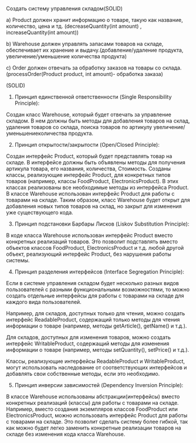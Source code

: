 Создать систему управления складом(SOLID)

a)  Product должен хранит информацию о товаре, такую как название, количество,
цена и тд. (decreaseQuantity(int amount) , increaseQuantity(int amount))

b)  Warehouse должен управлять запасами товаров на складе, обеспечивает их
хранение и выдачу.(добавление/удаление продукта, увеличение/уменьшение
количества продукта)

c)  Order должен отвечать за обработку заказов на товары со склада.
(processOrder(Product product, int amount)- обработка заказа)


(SOLID)

1. Принцип единственной ответственности (Single Responsibility Principle):

Создан класс Warehouse, который будет отвечать за управление складом. В нем должны быть методы для добавления товаров на склад, удаления товаров со склада, поиска товаров по артикулу увеличение/уменьшениеколичества продукта.

2. Принцип открытости/закрытости (Open/Closed Principle):

Создан интерфейс Product, который будет представлять товар на складе. В интерфейсе должны быть объявлены методы для получения артикула товара, его названия, количества, Стоимость.
Созданы классы, реализующие интерфейс Product, для конкретных типов товаров (например, классы FoodProduct, ElectronicsProduct). В этих классах реализованы все необходимые методы из интерфейса Product.
В классе Warehouse использован интерфейс Product для работы с товарами на складе. Таким образом, класс Warehouse будет открыт для добавления новых типов товаров на склад, но закрыт для изменения уже существующего кода.

3. Принцип подстановки Барбары Лисков (Liskov Substitution Principle):

В коде класса Warehouse использован интерфейс Product вместо конкретных реализаций товаров. Это позволит подставлять вместо объектов классов FoodProduct, ElectronicsProduct и т.д. любой другой объект, реализующий интерфейс Product, без нарушения работы системы.

4. Принцип разделения интерфейсов (Interface Segregation Principle):

Если в системе управления складом будет несколько разных видов пользователей с разными функциональными возможностями, то можно создать отдельные интерфейсы для работы с товарами на складе для каждого вида пользователей. 

Например, для складов, доступных только для чтения, можно создать интерфейс ReadableProduct, содержащий только методы для чтения информации о товаре (например, методы getArticle(), getName() и т.д.). 

Для складов, доступных для изменения товаров, можно создать интерфейс WritableProduct, содержащий методы для изменения информации о товаре (например, методы setQuantity(), setPrice() и т.д.). 

Классы, реализующие интерфейсы ReadableProduct и WritableProduct, могут использовать наследование от соответствующих интерфейсов и добавлять свои собственные методы, если это необходимо.

5. Принцип инверсии зависимостей (Dependency Inversion Principle):

В классе Warehouse использованы абстракции(интерфейсы) вместо конкретных реализаций (классы) для работы с товарами на складе. Например, вместо создания экземпляров классов FoodProduct или ElectronicsProduct, можно использовать интерфейс Product для работы с товарами на складе. Это позволит сделать систему более гибкой, так как можно будет легко заменить конкретные реализации товаров на складе без изменения кода класса Warehouse.
